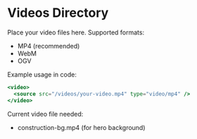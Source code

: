 # Videos Directory

Place your video files here. Supported formats:
- MP4 (recommended)
- WebM
- OGV

Example usage in code:
```jsx
<video>
  <source src="/videos/your-video.mp4" type="video/mp4" />
</video>
```

Current video file needed:
- construction-bg.mp4 (for hero background)
